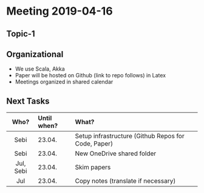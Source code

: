 # Meeting 2019-04-16

## Topic-1

## Organizational

- We use Scala, Akka
- Paper will be hosted on Github (link to repo follows) in Latex
- Meetings organized in shared calendar

## Next Tasks

| Who?  | Until when?   | What? |
| :---: | :------------ | :---- |
| Sebi  | 23.04. | Setup infrastructure (Github Repos for Code, Paper) |
| Sebi  | 23.04. | New OneDrive shared folder |
| Jul, Sebi | 23.04. | Skim papers |
| Jul   | 23.04. | Copy notes (translate if necessary) |

